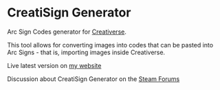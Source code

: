 # CreatiSign Generator
Arc Sign Codes generator for [Creativerse](https://store.steampowered.com/app/280790/Creativerse/).

This tool allows for converting images into codes that can be pasted into Arc Signs - that is, importing images inside Creativerse.

Live latest version on [my website](http://entuland.com/creatisign)

Discussion about CreatiSign Generator on the [Steam Forums](https://steamcommunity.com/app/280790/discussions/3/1479857071263583178/)
